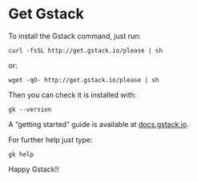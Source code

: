 Get Gstack
==========

To install the Gstack command, just run:

    curl -fsSL http://get.gstack.io/please | sh

or:

    wget -qO- http://get.gstack.io/please | sh

Then you can check it is installed with:

    gk --version

A “getting started” guide is available at
[docs.gstack.io](http://docs.gstack.io/).

For further help just type:

    gk help

Happy Gstack!!
